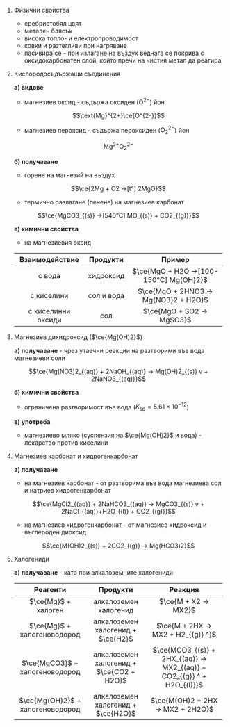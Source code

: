 1. Физични свойства
	- сребристобял цвят
	- метален блясък
	- висока топло- и електропроводимост 
	- ковки и разтегливи при нагряване
	- пасивира се - при излагане на въздух веднага се покрива с оксидокарбонатен слой, който пречи на чистия метал да реагира

2. Кислородосъдържащи съединения
	
	**а) видове**
	- магнезиев оксид - съдържа оксиден ($\text{O}^{2-}$) йон
	
	$$\text{Mg}^{2+}\ce{O^{2-}}$$
	
	- магнезиев пероксид - съдържа пероксиден ($\text{O}_2^{2-}$) йон
	
	$$\text{Mg}^{2+}\text{O}_2^{2-}$$
	
	**б) получаване**
	- горене на магнезий на въздух
	
	$$\ce{2Mg + O2 ->[t°] 2MgO}$$
	
	- термично разлагане (печене) на магнезиев карбонат
	
	$$\ce{MgCO3_{(s)} ->[540°C] MO_{(s)} + CO2_{(g)}}$$
	
	**в) химични свойства**
	- на магнезиевия оксид
	
	|Взаимодействие|Продукти|Пример|
	|:--:|:--:|:--:|
	|с вода|хидроксид|$\ce{MgO + H2O ->[100-150°C] Mg(OH)2}$|
	|с киселини|сол и вода|$\ce{MgO + 2HNO3 -> Mg(NO3)2 + H2O}$|
	|с киселинни оксиди|сол|$\ce{MgO + SO2 -> MgSO3}$|

3. Магнезиев дихидроксид ($\ce{Mg(OH)2}$)
	
	**а) получаване** - чрез утаечни реакции на разтворими във вода магнезиеви соли
	
	$$\ce{Mg(NO3)2_{(aq)} + 2NaOH_{(aq)} -> Mg(OH)2_{(s)} v + 2NaNO3_{(aq)}}$$
	
	**б) химични свойства**
	- ограничена разтворимост във вода ($K_{\text{sp}} = 5.61 \times 10^{-12}$)
	
	**в) употреба**
	- магнезиево мляко (суспензия на $\ce{Mg(OH)2}$ и вода) - лекарство против киселини

4. Магнезиев карбонат и хидрогенкарбонат
	
	**а) получаване**
	- на магнезиев карбонат - от разтворима във вода магнезиева сол и натриев хидрогенкарбонат
	
	$$\ce{MgCl2_{(aq)} + 2NaHCO3_{(aq)} -> MgCO3_{(s)} v + 2NaCl_{(aq)}+H2O_{(l)} + CO2_{(g)}}$$
	
	- на магнезиев хидрогенкарбонат - от магнезиев хидроксид и въглероден диоксид
	
	$$\ce{M(OH)2_{(s)} + 2CO2_{(g)} -> Mg(HCO3)2}$$

5. Халогениди
	
	**а) получаване** - като при алкалоземните халогениди
	
	|Реагенти|Продукти|Реакция|
	|:--:|:--:|:--:|
	|$\ce{Mg}$ + халоген|алкалоземен халогенид|$\ce{M + X2 -> MX2}$|
	|$\ce{Mg}$ + халогеноводород|алкалоземен халогенид + $\ce{H2}$|$\ce{M + 2HX -> MX2 + H2_{(g)} ^}$|
	|$\ce{MgCO3}$ + халогеноводород|алкалоземен халогенид + $\ce{CO2 + H2O}$|$\ce{MCO3_{(s)} + 2HX_{(aq)} -> MX2_{(aq)} + CO2_{(g)} ^ + H2O_{(l)}}$|
	|$\ce{Mg(OH)2}$ + халогеноводород|алкалоземен халогенид + $\ce{H2O}$|$\ce{M(OH)2 + 2HX -> MX2 + 2H2O}$|]]